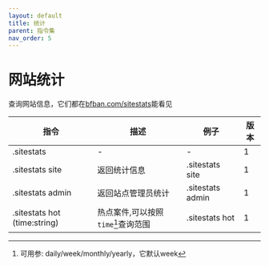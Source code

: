 ```yaml
---
layout: default
title: 统计
parent: 指令集
nav_order: 5
---
```


# 网站统计

查询网站信息，它们都在[bfban.com/sitestats](https://bfban.com/sitestats)能看见

| 指令                                   | 描述                    | 例子                    | 版本  |
|--------------------------------------|-----------------------|-----------------------|-----|
| .sitestats                           | -                     | -                     | 1   |
| .sitestats site        | 返回统计信息                | .sitestats site  | 1   |
| .sitestats admin          | 返回站点管理员统计             | .sitestats admin | 1   |
| .sitestats hot (time:string) | 热点案件,可以按照`time`[^1]查询范围 | .sitestats hot   | 1   |

[^1]: 可用参: daily/week/monthly/yearly，它默认week
